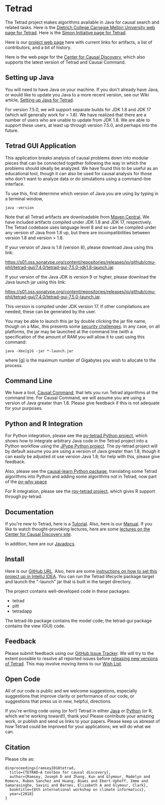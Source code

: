 # Tetrad

The Tetrad project makes algorithms available in Java for causal search and related tasks. Here is the [Dietrich College Carnegie Mellon University web page for Tetrad](https://www.cmu.edu/dietrich/news/news-stories/2020/august/tetrad-sail.html).
Here is the [Simon Initiative page for Tetrad](https://www.cmu.edu/simon/open-simon/toolkit/tools/learning-tools/tetrad.html).

Here is our [project web page](https://sites.google.com/view/tetradcausal) here with current links for artifacts, a list of contributors, and a bit of history.

Here is the web page for the [Center for Causal Discovery](https://www.ccd.pitt.edu/), which also supports the latest version of Tetrad and Causal Command.

## Setting up Java

You will need to have Java on your machine. If you don't already have Java, or would like to update you Java to a more recent version, see our Wiki
article, [Setting up Java for Tetrad](https://github.com/cmu-phil/tetrad/wiki/Setting-up-Java-for-Tetrad).

For version 7.5.0, we will support separate builds for JDK 1.8 and JDK 17 (which will generally work for > 1.8). We have realized that there are a number of users who are unable to update from JDK 1.8. We are able to support these users, at least up through version 7.5.0, and perhaps into the future.

## Tetrad GUI Application

This application breaks analysis of causal problems down into modular pieces that can be connected together following the way in which the problems should ideally be analyzed. We have found this to be useful as an educational tool, though it can also be used for causal analysis for those who don't want to analyze data or do simulations using a command-line interface.

To use this, first determine which version of Java you are using by typing in a terminal window,

```
java -version
```

Note that all Tetrad artifacts are downloadable from [Maven Central](https://s01.oss.sonatype.org/content/repositories/releases/io/github/cmu-phil/tetrad-gui/).
We have included artifacts compiled under JDK 1.8 and JDK 17, respectively. The Tetrad codebase uses language level 8 and so can be compiled under any version of Java from 1.8 up, but there are incompatibilities between version 1.8 and version > 1.8.

If your version of Java is 1.8 (version 8), please download Java using this link:

https://s01.oss.sonatype.org/content/repositories/releases/io/github/cmu-phil/tetrad-gui/7.4.0/tetrad-gui-7.5.0-jdk1.8-launch.jar.

If your version of the Java JDK is version 9 or higher, please download the Java launch jar using this link:

https://s01.oss.sonatype.org/content/repositories/releases/io/github/cmu-phil/tetrad-gui/7.4.0/tetrad-gui-7.5.0-launch.jar.

This version is compiled under JDK version 17. If other compilations are needed, these can be generated by the user.

You may be able to launch this jar by double clicking the jar file name, though on a Mac, this presents some [security challenges](https://github.com/cmu-phil/tetrad/wiki/Dealing-with-Tetrad-on-a-Mac:--Security-Issues). In any case, on all platforms, the jar may be launched at the command line (with a specification of the amount of RAM you will allow it to use) using this command:

```
java -Xmx[g]G -jar *-launch.jar
```

where [g] is the maximum number of Gigabytes you wish to allocate to the process.

## Command Line

We have a tool, [Causal Command](https://github.com/bd2kccd/causal-cmd), that lets you run Tetrad algorithms at the command line. For Causal Command, we will assume you are using a version of Java greater than 1.8. Please give feedback if this is not adequate for your purposes.

## Python and R Integration

For Python integration, please see the [py-tetrad Python project](https://github.com/cmu-phil/py-tetrad), which shows how to integrate arbitrary Java code in the Tetrad project into a Python workflow using the [JPype Python project](https://jpype.readthedocs.io/en/latest/). The py-tetrad project will by default assume you are using a version of Java greater than 1.8, though it can easily be adjusted ot use version Java 1.8; for help with this, please give feedback.

Also, please see the [causal-learn Python package](https://causal-learn.readthedocs.io/en/latest/), translating some Tetrad algorithms into Python and adding some algorithms not in Tetrad, now part of the [py-why space](https://github.com/py-why)

For R integration, please see the [rpy-tetrad project](https://github.com/cmu-phil/py-tetrad/blob/main/pytetrad/R/), which gives R support through py-tetrad.

## Documentation

If you're new to Tetrad, here is a [Tutorial](https://rawgit.com/cmu-phil/tetrad/development/tetrad-gui/src/main/resources/resources/javahelp/manual/tetrad_tutorial.html). Also, here is
our [Manual](https://htmlpreview.github.io/?https:///github.com/cmu-phil/tetrad/blob/development/docs/manual/index.html). If you like to watch thought-provoking lectures, here are some [lectures on the Center for Causal Discovery site](https://www.ccd.pitt.edu/video-tutorials/).

In addition, here are our [Javadocs](https://www.phil.cmu.edu/tetrad-javadocs/7.5.0).

## Install

Here is our [GitHub URL](https://github.com/cmu-phil/tetrad). Also, here are some [instructions on how to set this project up in IntelliJ IDEA](https://github.com/cmu-phil/tetrad/wiki/Setting-up-Tetrad-in-IntelliJ-IDEA). You can run the Tetrad lifecycle package target and launch the "-launch" jar that is built in the target directory.

The project contains well-developed code in these packages:

* tetrad
* pitt
* tetradapp

The tetrad-lib package contains the model code; the tetrad-gui package contains the view (GUI) code.

## Feedback

Please submit feedback using our [GitHub Issue Tracker](https://github.com/cmu-phil/tetrad/issues). We will try to the extent possible to resolve all reported issues before [releasing new versions of Tetrad](https://github.com/cmu-phil/tetrad/releases). This may involve moving items to our [Wish List](https://github.com/cmu-phil/tetrad/wiki/Current-Wish-List).

## Open Code

All of our code is public and we welcome suggestions, especially suggestions that improve clarity or performance of our code, or suggestions that press us in new, helpful, directions.

If you're writing code using (or for!) Tetrad in either [Java](https://github.com/cmu-phil/tetrad) or [Python](https://github.com/cmu-phil/py-tetrad) (or R, which we're working toward!), thank you! Please contribute your amazing work, or publish and send us links to your papers. Please keep us abreast of how Tetrad could be improved for your applications; we will do what we can.

## Citation

Please cite as:

```
@inproceedings{ramsey2018tetrad,
  title={TETRAD—A toolbox for causal discovery},
  author={Ramsey, Joseph D and Zhang, Kun and Glymour, Madelyn and Romero, Ruben Sanchez and Huang, Biwei and Ebert-Uphoff, Imme and Samarasinghe, Savini and Barnes, Elizabeth A and Glymour, Clark},
  booktitle={8th international workshop on climate informatics},
  year={2018}
}
```

